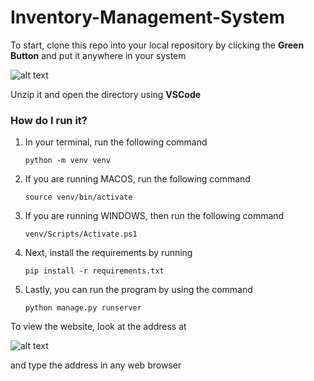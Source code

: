 # Inventory-Management-System

To start, clone this repo into your local repository by clicking the **Green Button** and put it anywhere in your system

![alt text](https://i.imgur.com/8j86bE8.png)

Unzip it and open the directory using **VSCode**

### How do I run it?
1. In your terminal, run the following command 

    `python -m venv venv`

2. If you are running MACOS, run the following command 

    `source venv/bin/activate`

3. If you are running WINDOWS, then run the following command 

    `venv/Scripts/Activate.ps1`

4. Next, install the requirements by running 

    `pip install -r requirements.txt`

5. Lastly, you can run the program by using the command 

    `python manage.py runserver`

To view the website, look at the address at 

![alt text](https://i.imgur.com/EBOWvnZ.png)

and type the address in any web browser